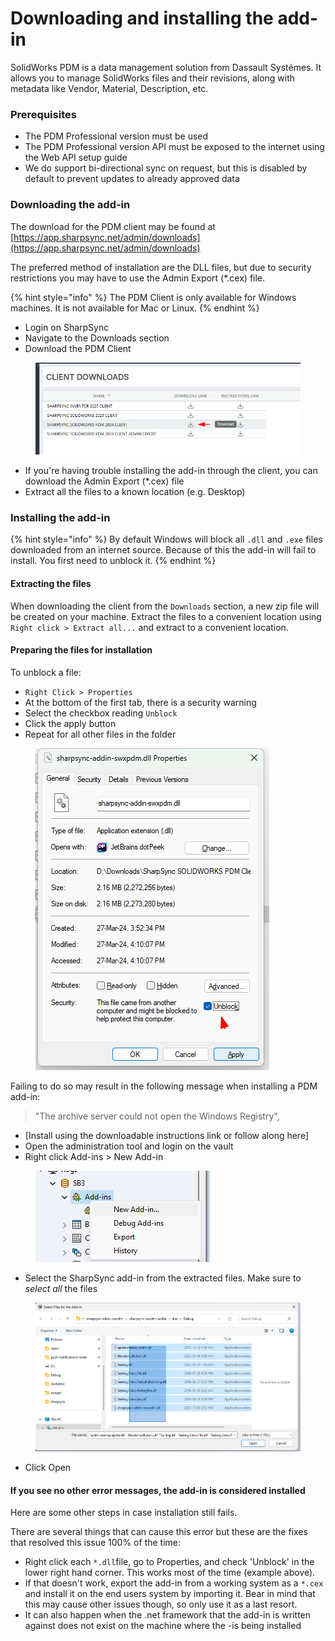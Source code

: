 # Downloading and installing the add-in

SolidWorks PDM is a data management solution from Dassault Systémes. It allows you to manage SolidWorks files and their revisions, along with metadata like Vendor, Material, Description, etc.

### Prerequisites

* The PDM Professional version must be used
* The PDM Professional version API must be exposed to the internet using the Web API setup guide
* We do support bi-directional sync on request, but this is disabled by default to prevent updates to already approved data

### Downloading the add-in

The download for the PDM client may be found at [https://app.sharpsync.net/admin/downloads](https://app.sharpsync.net/admin/downloads)

The preferred method of installation are the DLL files, but due to security restrictions you may have to use the Admin Export (\*.cex) file.

{% hint style="info" %}
The PDM Client is only available for Windows machines. It is not available for Mac or Linux.
{% endhint %}

* Login on SharpSync
* Navigate to the Downloads section
* Download the PDM Client&#x20;

<figure><img src="../../.gitbook/assets/swpdm_client_download.png" alt=""><figcaption></figcaption></figure>

* If you're having trouble installing the add-in through the client, you can download the Admin Export (\*.cex) file
* Extract all the files to a known location (e.g. Desktop)

### Installing the add-in

{% hint style="info" %}
By default Windows will block all `.dll` and `.exe` files downloaded from an internet source. Because of this the add-in will fail to install. You first need to unblock it.
{% endhint %}

#### Extracting the files

When downloading the client from the `Downloads` section, a new zip file will be created on your machine. Extract the files to a convenient location using `Right click > Extract all...` and extract to a convenient location.

#### Preparing the files for installation

&#x20;To unblock a file:

* `Right Click > Properties`
* At the bottom of the first tab, there is a security warning
* Select the checkbox reading `Unblock`
* Click the apply button
* Repeat for all other files in the folder

<figure><img src="../../.gitbook/assets/swpdm_client_unblock_files.png" alt=""><figcaption></figcaption></figure>

Failing to do so may result in the following message when installing a PDM add-in:

> "The archive server could not open the Windows Registry",

* \[Install using the downloadable instructions link or follow along here]
* Open the administration tool and login on the vault
* Right click Add-ins > New Add-in

<figure><img src="../../.gitbook/assets/swpdm_client_addin_add.png" alt=""><figcaption></figcaption></figure>

* Select the SharpSync add-in from the extracted files. Make sure to _select_ _all_ the files

<figure><img src="../../.gitbook/assets/swpdm_client_addin_select_files.png" alt=""><figcaption></figcaption></figure>

* Click Open

#### If you see no other error messages, the add-in is considered installed

Here are some other steps in case installation still fails.

There are several things that can cause this error but these are the fixes that resolved this issue 100% of the time:

* Right click each `*.dll`file, go to Properties, and check 'Unblock' in the lower right hand corner. This works most of the time (example above).
* If that doesn't work, export the add-in from a working system as a `*.cex` and install it on the end users system by importing it. Bear in mind that this may cause other issues though, so only use it as a last resort.
* It can also happen when the .net framework that the add-in is written against does not exist on the machine where the -is being installed

